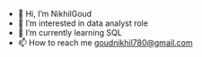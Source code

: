 - 👋 Hi, I’m NikhilGoud
- 👀 I’m interested in data analyst role
- 🌱 I’m currently learning SQL
- 📫 How to reach me goudnikhil780@gmail.com



